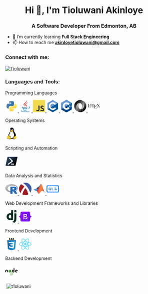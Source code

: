 <h1 align="center">Hi 👋, I'm Tioluwani Akinloye</h1>
<h3 align="center">A Software Developer From Edmonton, AB</h3>

- 🌱 I’m currently learning **Full Stack Engineering**
- 📫 How to reach me **akinloyetioluwani@gmail.com**

<h3 align="left">Connect with me:</h3>
<p align="left">
<a href="https://www.linkedin.com/in/tioluwani-akinloye-255a481b7/" target="blank"><img align="center" src="https://raw.githubusercontent.com/rahuldkjain/github-profile-readme-generator/master/src/images/icons/Social/linked-in-alt.svg" alt="Tioluwani" height="30" width="40" /></a>
</p>

<h3 align="left">Languages and Tools:</h3>
<p align="left">
  <!-- Programming Languages -->
  <p>Programming Languages</p>
  <a href="https://www.python.org" target="_blank" rel="noreferrer">
    <img src="https://raw.githubusercontent.com/devicons/devicon/master/icons/python/python-original.svg" alt="Python" width="40" height="40"/>
  </a>
  <a href="https://www.java.com" target="_blank" rel="noreferrer">
    <img src="https://raw.githubusercontent.com/devicons/devicon/master/icons/java/java-original.svg" alt="Java" width="40" height="40"/>
  </a>
  <a href="https://developer.mozilla.org/en-US/docs/Web/JavaScript" target="_blank" rel="noreferrer">
    <img src="https://raw.githubusercontent.com/devicons/devicon/master/icons/javascript/javascript-original.svg" alt="JavaScript" width="40" height="40"/>
  </a>
  <a href="https://www.cprogramming.com/" target="_blank" rel="noreferrer">
    <img src="https://raw.githubusercontent.com/devicons/devicon/master/icons/c/c-original.svg" alt="C" width="40" height="40"/>
  </a>
  <a href="https://www.cplusplus.com/" target="_blank" rel="noreferrer">
    <img src="https://raw.githubusercontent.com/devicons/devicon/master/icons/cplusplus/cplusplus-original.svg" alt="C++" width="40" height="40"/>
  </a>
  <a href="https://www.json.org/" target="_blank" rel="noreferrer">
    <img src="https://raw.githubusercontent.com/devicons/devicon/master/icons/json/json-original.svg" alt="JSON" width="40" height="40"/>
  </a>
  <a href="https://www.latex-project.org/" target="_blank" rel="noreferrer">
    <img src="https://raw.githubusercontent.com/devicons/devicon/master/icons/latex/latex-original.svg" alt="LaTeX" width="40" height="40"/>
  </a>
  <br>

  <!-- Operating Systems -->
  <p>Operating Systems</p>
  <a href="https://www.linux.org/" target="_blank" rel="noreferrer">
    <img src="https://raw.githubusercontent.com/devicons/devicon/master/icons/linux/linux-original.svg" alt="Linux" width="40" height="40"/>
  </a>
  <br>

  <!-- Scripting and Automation -->
  <p>Scripting and Automation</p>
  <a href="https://docs.microsoft.com/en-us/powershell/" target="_blank" rel="noreferrer">
    <img src="https://raw.githubusercontent.com/devicons/devicon/master/icons/powershell/powershell-original.svg" alt="PowerShell" width="40" height="40"/>
  </a>
  <br>

  <!-- Data Analysis and Statistics -->
  <p>Data Analysis and Statistics</p>
  <a href="https://www.r-project.org/" target="_blank" rel="noreferrer">
    <img src="https://raw.githubusercontent.com/devicons/devicon/master/icons/r/r-original.svg" alt="R" width="40" height="40"/>
  </a>
  <a href="https://racket-lang.org/" target="_blank" rel="noreferrer">
    <img src="https://raw.githubusercontent.com/devicons/devicon/master/icons/racket/racket-original.svg" alt="DrRacket" width="40" height="40"/>
  </a>
  <a href="https://www.mathworks.com/products/matlab.html" target="_blank" rel="noreferrer">
    <img src="https://raw.githubusercontent.com/devicons/devicon/master/icons/matlab/matlab-original.svg" alt="Matlab" width="40" height="40"/>
  </a>
  <a href="https://securitylab.github.com/tools/codeql" target="_blank" rel="noreferrer">
    <img src="https://raw.githubusercontent.com/devicons/devicon/master/icons/codeql/codeql-original.svg" alt="CodeQL" width="40" height="40"/>
  </a>
  <br>

  <!-- Web Development Frameworks and Libraries -->
  <p>Web Development Frameworks and Libraries</p>
  <a href="https://www.djangoproject.com/" target="_blank" rel="noreferrer">
    <img src="https://raw.githubusercontent.com/devicons/devicon/master/icons/django/django-plain.svg" alt="Django" width="40" height="40"/>
  </a>
  <a href="https://getbootstrap.com/" target="_blank" rel="noreferrer">
    <img src="https://raw.githubusercontent.com/devicons/devicon/master/icons/bootstrap/bootstrap-original.svg" alt="Bootstrap" width="40" height="40"/>
  </a>
  <br>

  <!-- Frontend Development -->
  <p>Frontend Development</p>
  <a href="https://developer.mozilla.org/en-US/docs/Learn/CSS/CSS_layout/Flexbox" target="_blank" rel="noreferrer">
    <img src="https://raw.githubusercontent.com/devicons/devicon/master/icons/css3/css3-original-wordmark.svg" alt="Flexbox" width="40" height="40"/>
  </a>
  <a href="https://reactjs.org/" target="_blank" rel="noreferrer">
    <img src="https://raw.githubusercontent.com/devicons/devicon/master/icons/react/react-original.svg" alt="React" width="40" height="40"/>
  </a>
  <br>

  <!-- Backend Development -->
  <p>Backend Development</p>
  <a href="https://nodejs.org/" target="_blank" rel="noreferrer">
    <img src="https://raw.githubusercontent.com/devicons/devicon/master/icons/nodejs/nodejs-original-wordmark.svg" alt="Node.js" width="40" height="40"/>
  </a>
  <br>

</p>


<p>&nbsp;<img align="center" src="https://github-readme-stats.vercel.app/api?username=t1oluwani&show_icons=true&locale=en" alt="t1oluwani" /></p>
